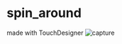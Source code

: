 # spin_around
made with TouchDesigner
![capture](https://github.com/tsumikiroom/spin_around/blob/main/cap4.PNG)
